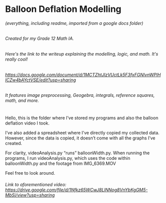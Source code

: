 # Balloon Deflation Modelling

###### (everything, including readme, imported from a google docs folder)
###### Created for my Grade 12 Math IA. 
###### Here's the link to the writeup explaining the modelling, logic, and math. It's really cool! 
###### https://docs.google.com/document/d/1MCTZhtJlzVUctLk5F3fxFGNIvnWPlHICZw4bAYctVSE/edit?usp=sharing
###### It features image preprocessing, Geogebra, integrals, reference squares, math, and more.
#
Hello, this is the folder where I’ve stored my programs and also the balloon deflation video I took. 

I’ve also added a spreadsheet where I’ve directly copied my collected data. However, since the data is copied, it doesn’t come with all the graphs I’ve created. 

For clarity, videoAnalysis.py “runs” balloonWidth.py. When running the programs, I run videoAnalysis.py, which uses the code within balloonWidth.py and the footage from IMG_6369.MOV

Feel free to look around. 

###### Link to aforementioned video: https://drive.google.com/file/d/1Nfkz65WCwJ8LlNNog8VnYbKgGM5-MbSj/view?usp=sharing



